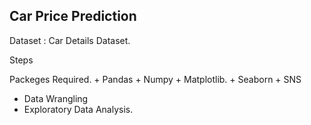 ## **Car Price Prediction**

Dataset : Car Details Dataset.

Steps

Packeges Required.
           + Pandas
      + Numpy
      + Matplotlib.
      + Seaborn
      + SNS

      
+ Data Wrangling
+ Exploratory Data Analysis.
